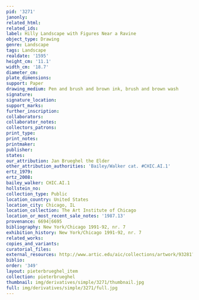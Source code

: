 ```yaml
---
pid: '3271'
janonly: 
related_html: 
related_ids: 
label: Hilly Landscape with Figures Near a Ravine
object_type: Drawing
genre: Landscape
tags: Landscape
realdate: '1595'
height_cm: '11.1'
width_cm: '18.7'
diameter_cm: 
plate_dimensions: 
support: Paper
drawing_medium: Pen and brush and brown ink, brush and brown wash
signature: 
signature_location: 
support_marks: 
further_inscription: 
collaborators: 
collaborator_notes: 
collectors_patrons: 
print_type: 
print_notes: 
printmaker: 
publisher: 
states: 
our_attribution: Jan Brueghel the Elder
other_attribution_authorities: 'Bailey/Walker cat. #CHIC.AI.1'
ertz_1979: 
ertz_2008: 
bailey_walker: CHIC.AI.1
hollstein_no: 
collection_type: Public
location_country: United States
location_city: Chicago, IL
location_collection: The Art Institute of Chicago
location_or_most_recent_sale_notes: '1987.13'
provenance: 6694|6695
bibliography: New York/Chicago 1991-92, nr. 7
exhibition_history: New York/Chicago 1991-92, nr. 7
related_works: 
copies_and_variants: 
curatorial_files: 
external_resources: http://www.artic.edu/aic/collections/artwork/93281?search_no=2&index=0
biblio: 
order: '349'
layout: pieterbrueghel_item
collection: pieterbrueghel
thumbnail: img/derivatives/simple/3271/thumbnail.jpg
full: img/derivatives/simple/3271/full.jpg
---
```

